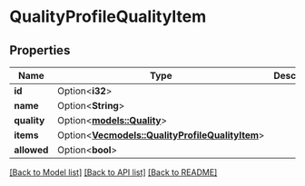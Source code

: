 # QualityProfileQualityItem

## Properties

Name | Type | Description | Notes
------------ | ------------- | ------------- | -------------
**id** | Option<**i32**> |  | [optional]
**name** | Option<**String**> |  | [optional]
**quality** | Option<[**models::Quality**](Quality.md)> |  | [optional]
**items** | Option<[**Vec<models::QualityProfileQualityItem>**](QualityProfileQualityItem.md)> |  | [optional]
**allowed** | Option<**bool**> |  | [optional]

[[Back to Model list]](../README.md#documentation-for-models) [[Back to API list]](../README.md#documentation-for-api-endpoints) [[Back to README]](../README.md)


